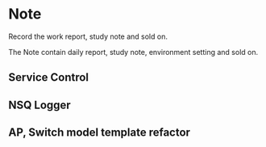 # Note


Record the work report, study note and sold on.

The Note contain daily report, study note, environment setting and sold on.

## Service Control
## NSQ Logger
## AP, Switch model template refactor


